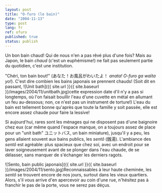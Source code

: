 ```yaml
---
layout: post
title: "O-furo (le bain)"
date: "2004-11-13"
type: post
lang: fr
ref: ofuro
published: true
status: publish
---
```




Un bon bain chaud! Qui de nous n'en a pas rêvé plus d'une fois? Mais au Japon, le bain _chaud_ (c'est un euphémisme!) ne fait pas seulement partie du quotidien, c'est une institution.

"Chéri, ton bain bout!" (あなた！お風呂がわいたよ！ _anata! O-furo ga waïta yo!_). C'est dire combien les bains japonais se prennent chauds! (Soit dit en passant, ![Unit bath]({{ site.url }}{{ site.baseurl }}/images/2004/11/unitbath.jpg)cette expression date d'il n'y a pas si longtemps, où l'on faisait bouillir l'eau d'une cuvette en métal en allumant un feu au-dessous; non, ce n'est pas un instrument de torture!) L'eau du bain est tellement bonne qu'après que toute la famille y soit passée, elle est encore assez chaude pour faire la lessive!

Si aujourd'hui, rares sont les ménages qui ne disposent pas d'une baignoire chez eux (car même quand l'espace manque, on a toujours assez de place pour un "unit bath" ユニットバス, un bain miniature), jusqu'il y a peu, les gens allaient souvent aux bains publics, les _sentô_ (銭湯). L'ambiance des _sentô_ est agréable: plus spacieux que chez soi, avec un endroit pour se laver soigneusement avant de se plonger dans l'eau chaude, de se délasser, sans manquer de s'échanger les derniers ragots.

![Sento, bain public japonais]({{ site.url }}{{ site.baseurl }}/images/2004/11/sento.jpg)Reconnaissables à leur haute cheminée, les _sentô_ se trouvent encore de nos jours, surtout dans les vieux quartiers. Alors, s'il vous arrive d'en apercevoir au coin d'une rue, n'hésitez pas à franchir le pas de la porte, vous ne serez pas déçus.


